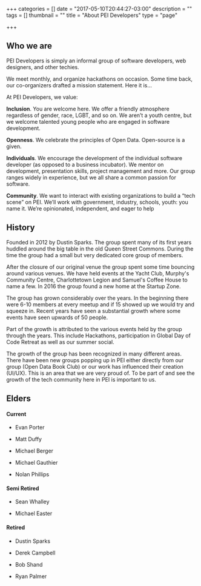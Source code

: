 +++
categories = []
date = "2017-05-10T20:44:27-03:00"
description = ""
tags = []
thumbnail = ""
title = "About PEI Developers"
type = "page"

+++
## Who we are

PEI Developers is simply an informal group of software developers, web designers, and other techies.

We meet monthly, and organize hackathons on occasion. Some time back, our co-organizers drafted a mission statement. Here it is…

At PEI Developers, we value:

**Inclusion**. You are welcome here. We offer a friendly atmosphere regardless of gender, race, LGBT, and so on. We aren’t a youth centre, but we welcome talented young people who are engaged in software development.

**Openness**. We celebrate the principles of Open Data. Open-source is a given.

**Individuals**. We encourage the development of the individual software developer (as opposed to a business incubator). We mentor on development, presentation skills, project management and more. Our group ranges widely in experience, but we all share a common passion for software.

**Community**.  We want to interact with existing organizations to build a “tech scene” on PEI. We’ll work with government, industry, schools, youth: you name it. We’re opinionated, independent, and eager to help

## History

Founded in 2012 by Dustin Sparks. The group spent many of its first years huddled around the big table in the old Queen Street Commons. During the time the group had a small but very dedicated core group of members.

After the closure of our original venue the group spent some time bouncing around various venues. We have held events at the Yacht Club, Murphy's Community Centre, Charlottetown Legion and Samuel's Coffee House to name a few. In 2016 the group found a new home at the Startup Zone.

The group has grown considerably over the years. In the beginning there were 6-10 members at every meetup and if 15 showed up we would try and squeeze in. Recent years have seen a substantial growth where some events have seen upwards of 50 people.

Part of the growth is attributed to the various events held by the group through the years. This include Hackathons, participation in Global Day of Code Retreat as well as our summer social.

The growth of the group has been recognized in many different areas. There have been new groups popping up in PEI either directly from our group (Open Data Book Club) or our work has influenced their creation (UI/UX). This is an area that we are very proud of. To be part of and see the growth of the tech community here in PEI is important to us.

## Elders

#### Current

* Evan Porter

* Matt Duffy

* Michael Berger

* Michael Gauthier

* Nolan Phillips

#### Semi Retired

* Sean Whalley

* Michael Easter

#### Retired

* Dustin Sparks

* Derek Campbell

* Bob Shand

* Ryan Palmer